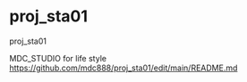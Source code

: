 # proj_sta01
proj_sta01



MDC_STUDIO
for life style
https://github.com/mdc888/proj_sta01/edit/main/README.md
